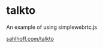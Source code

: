 talkto
======

An example of using simplewebrtc.js

[sahlhoff.com/talkto](http://sahlhoff.com/talkto)
